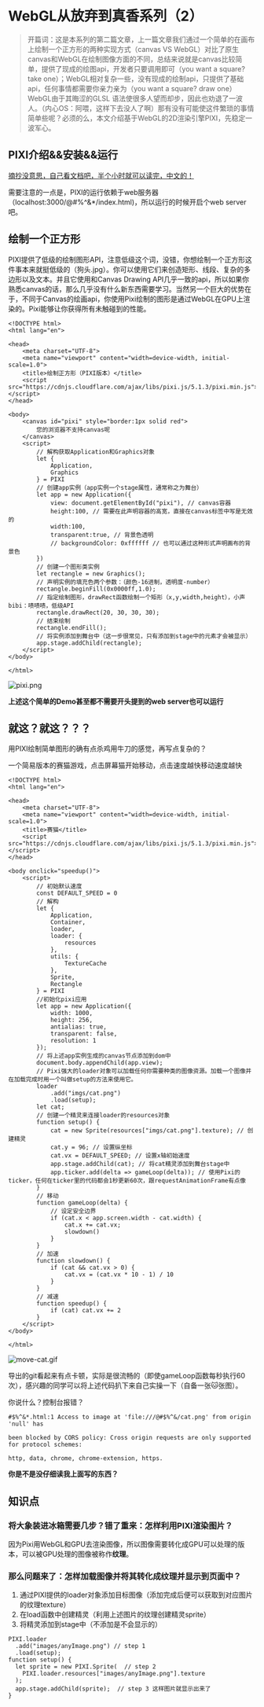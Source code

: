 # WebGL从放弃到真香系列（2）
> 开篇词：这是本系列的第二篇文章，上一篇文章我们通过一个简单的在画布上绘制一个正方形的两种实现方式（canvas VS WebGL）对比了原生canvas和WebGL在绘制图像方面的不同，总结来说就是canvas比较简单，提供了现成的绘图api，开发者只要调用即可（you  want a square? take one）；WebGL相对复杂一些，没有现成的绘制api，只提供了基础api，任何事情都需要你亲力亲为（you want a square? draw one）WebGL由于其晦涩的GLSL 语法使很多人望而却步，因此也劝退了一波人。（内心OS：阿喂，这样下去没人了啊）那有没有可能使这件繁琐的事情简单些呢？必须的么，本文介绍基于WebGL的2D渲染引擎PIXI，先稳定一波军心。

## PIXI介绍&&安装&&运行
[摘抄没意思，自己看文档吧，半个小时就可以读完，中文的！](https://www.bookstack.cn/read/LearningPixi/introduction)

需要注意的一点是，PIXI的运行依赖于web服务器（localhost:3000/@#$%^&/index.html），简单的文件打开的形式是无法正确运行的(file://#$%^&*/index.html)，所以运行的时候开启个web server吧。

## 绘制一个正方形
PIXI提供了低级的绘制图形API，注意低级这个词，没错，你想绘制一个正方形这件事本来就挺低级的（狗头.jpg）。你可以使用它们来创造矩形、线段、复杂的多边形以及文本。并且它使用和Canvas Drawing API几乎一致的api，所以如果你熟悉canvas的话，那么几乎没有什么新东西需要学习。当然另一个巨大的优势在于，不同于Canvas的绘画api，你使用Pixi绘制的图形是通过WebGL在GPU上渲染的。Pixi能够让你获得所有未触碰到的性能。

```
<!DOCTYPE html>
<html lang="en">

<head>
    <meta charset="UTF-8">
    <meta name="viewport" content="width=device-width, initial-scale=1.0">
    <title>绘制正方形（PIXI版本）</title>
    <script src="https://cdnjs.cloudflare.com/ajax/libs/pixi.js/5.1.3/pixi.min.js"></script>
</head>

<body>
    <canvas id="pixi" style="border:1px solid red">
        您的浏览器不支持canvas呢
    </canvas>
    <script>
        // 解构获取Application和Graphics对象
        let {
            Application,
            Graphics
        } = PIXI
        // 创建app实例（app实例一个stage属性，通常称之为舞台）
        let app = new Application({
            view: document.getElementById("pixi"), // canvas容器
            height:100, // 需要在此声明容器的高宽，直接在canvas标签中写是无效的
            width:100,
            transparent:true, // 背景色透明
            // backgroundColor: 0xffffff // 也可以通过这种形式声明画布的背景色
        })
        // 创建一个图形类实例
        let rectangle = new Graphics();
        // 声明实例的填充色两个参数：（颜色-16进制，透明度-number）
        rectangle.beginFill(0x0000ff,1.0);
        // 指定绘制图形，drawRect函数绘制一个矩形（x,y,width,height），小声bibi：啧啧啧，低级API
        rectangle.drawRect(20, 30, 30, 30);
        // 结束绘制
        rectangle.endFill();
        // 将实例添加到舞台中（这一步很常见，只有添加到stage中的元素才会被显示）
        app.stage.addChild(rectangle);
    </script>
</body>

</html>
```
![pixi.png](https://i.loli.net/2020/06/20/QInYzgTif1OeZdK.png)

**上述这个简单的Demo甚至都不需要开头提到的web server也可以运行**
## 就这？就这？？？

用PIXI绘制简单图形的确有点杀鸡用牛刀的感觉，再写点复杂的？

一个简易版本的赛猫游戏，点击屏幕猫开始移动，点击速度越快移动速度越快

```
<!DOCTYPE html>
<html lang="en">

<head>
    <meta charset="UTF-8">
    <meta name="viewport" content="width=device-width, initial-scale=1.0">
    <title>赛猫</title>
    <script src="https://cdnjs.cloudflare.com/ajax/libs/pixi.js/5.1.3/pixi.min.js"></script>
</head>

<body onclick="speedup()">
    <script>
        // 初始默认速度
        const DEFAULT_SPEED = 0
        // 解构
        let {
            Application,
            Container,
            loader,
            loader: {
                resources
            },
            utils: {
                TextureCache
            },
            Sprite,
            Rectangle
        } = PIXI
        //初始化pixi应用
        let app = new Application({
            width: 1000,
            height: 256,
            antialias: true,
            transparent: false,
            resolution: 1
        });
        // 将上述app实例生成的canvas节点添加到dom中
        document.body.appendChild(app.view);
        // Pixi强大的loader对象可以加载任何你需要种类的图像资源。加载一个图像并在加载完成时用一个叫做setup的方法来使用它。
        loader
            .add("imgs/cat.png")
            .load(setup);
        let cat;
        // 创建一个精灵来连接loader的resources对象
        function setup() {
            cat = new Sprite(resources["imgs/cat.png"].texture); // 创建精灵
            cat.y = 96; // 设置纵坐标
            cat.vx = DEFAULT_SPEED; // 设置x轴初始速度
            app.stage.addChild(cat); // 将cat精灵添加到舞台stage中
            app.ticker.add(delta => gameLoop(delta)); // 使用Pixi的ticker，任何在ticker里的代码都会1秒更新60次，跟requestAnimationFrame有点像
        }
        // 移动
        function gameLoop(delta) {
            // 设定安全边界
            if (cat.x < app.screen.width - cat.width) {
                cat.x += cat.vx;
                slowdown()
            }
        }
        // 加速
        function slowdown() {
            if (cat && cat.vx > 0) {
                cat.vx = (cat.vx * 10 - 1) / 10
            }
        }
        // 减速
        function speedup() {
            if (cat) cat.vx += 2
        }
    </script>
</body>

</html>
```
![move-cat.gif](https://i.loli.net/2020/06/20/LdaszFxZ1VJI8W3.gif)

导出的git看起来有点卡顿，实际是很流畅的（即使gameLoop函数每秒执行60次），感兴趣的同学可以将上述代码扒下来自己实操一下（自备一张🐱张图）。

你说什么？控制台报错？

```
#$%^&*.html:1 Access to image at 'file:///@#$%^&/cat.png' from origin 'null' has 

been blocked by CORS policy: Cross origin requests are only supported for protocol schemes: 

http, data, chrome, chrome-extension, https.
```
**你是不是没仔细读我上面写的东西？**

## 知识点

### 将大象装进冰箱需要几步？错了重来：怎样利用PIXI渲染图片？
因为Pixi用WebGL和GPU去渲染图像，所以图像需要转化成GPU可以处理的版本，可以被GPU处理的图像被称作**纹理**。
 
### 那么问题来了：怎样加载图像并将其转化成纹理并显示到页面中？
1. 通过PIXI提供的loader对象添加目标图像（添加完成后便可以获取到对应图片的纹理texture）
2. 在load函数中创建精灵（利用上述图片的纹理创建精灵sprite）
3. 将精灵添加到stage中（不添加是不会显示的）

```
PIXI.loader
  .add("images/anyImage.png") // step 1
  .load(setup);
function setup() {
  let sprite = new PIXI.Sprite(  // step 2
    PIXI.loader.resources["images/anyImage.png"].texture
  );
  app.stage.addChild(sprite);  // step 3 这样图片就显示出来了
}
```

 